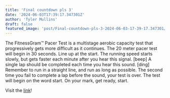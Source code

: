```yaml
---
title: 'Final countdown pls 3'
date: '2024-06-03T17:39:17.347301Z'
author: 'Tyler Mullins'
draft: false
featured_image: 'post/Final-countdown-pls-3-2024-06-03-17-39-17.347301/random.jpg'
---
```


The FitnessGram™ Pacer Test is a multistage aerobic capacity test that progressively gets more difficult as it continues. The 20 meter pacer test will begin in 30 seconds. Line up at the start. The running speed starts slowly, but gets faster each minute after you hear this signal. [beep] A single lap should be completed each time you hear this sound. [ding] Remember to run in a straight line, and run as long as possible. The second time you fail to complete a lap before the sound, your test is over. The test will begin on the word start. On your mark, get ready, start.

Visit the [link](https://pages.cs.wisc.edu/~harron/)!
